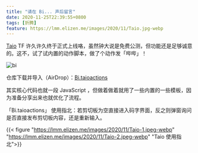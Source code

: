 ```yaml
---
title: "请在 Bi... 声后留言"
date: 2020-11-25T22:39:55+0800
tags: [折腾]
feature: https://lmm.elizen.me/images/2020/11/Taio.jpg-webp
---
```


[Taio](https://docs.taio.app/#/cn/) TF 许久许久终于正式上线咯，虽然钟大说是免费公测，但功能还是足够诚意的。这不，试了试内置的动作脚本，做了个动作发「哔哔」！

![bi](https://lmm.elizen.me/images/2020/11/bi.png)

仓库下载并导入（AirDrop）：[Bi.taioactions](https://github.com/lmm214/diybug/raw/main/Bi.taioactions)

<!--more-->

其实核心代码也就一段 JavaScript ，但做着做着就用了一些内置的一些模板，因为准备分享出来也就优化了流程。

「Bi.taioactions」 使用指北：若剪切板为空直接进入码字界面，反之则弹窗询问是否直接发布剪切板内容，还是重新输入。

{{< figure "https://lmm.elizen.me/images/2020/11/Taio-1.jpeg-webp" "https://lmm.elizen.me/images/2020/11/Taio-2.jpeg-webp" "Taio 使用指北">}}
